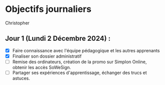 # Objectifs journaliers

Christopher

## Jour 1 (Lundi 2 Décembre 2024) :

- [x] Faire connaissance avec l'équipe pédagogique et les autres apprenants
- [x] Finaliser son dossier administratif
- [ ] Remise des ordinateurs, création de la promo sur Simplon Online, obtenir les accès SoWeSign.
- [ ] Partager ses expériences d'apprentissage, échanger des trucs et astuces.
